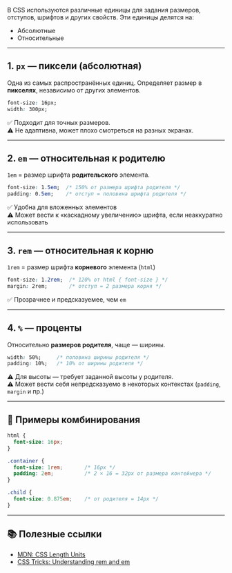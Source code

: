 В CSS используются различные единицы для задания размеров, отступов, шрифтов и других свойств. Эти единицы делятся на:

- Абсолютные
- Относительные

---

## 1. `px` — пиксели (абсолютная)

Одна из самых распространённых единиц. Определяет размер в **пикселях**, независимо от других элементов.

```css
font-size: 16px;
width: 300px;
```

✅ Подходит для точных размеров.  
⚠ Не адаптивна, может плохо смотреться на разных экранах.

---

## 2. `em` — относительная к родителю

`1em` = размер шрифта **родительского** элемента.

```css
font-size: 1.5em;  /* 150% от размера шрифта родителя */
padding: 0.5em;    /* отступ = половина шрифта родителя */
```

✅ Удобна для вложенных элементов  
⚠ Может вести к «каскадному увеличению» шрифта, если неаккуратно использовать

---

## 3. `rem` — относительная к корню

`1rem` = размер шрифта **корневого** элемента (`html`)

```css
font-size: 1.2rem;  /* 120% от html { font-size } */
margin: 2rem;       /* отступ = 2 размера корня */
```

✅ Прозрачнее и предсказуемее, чем `em`

---

## 4. `%` — проценты

Относительно **размеров родителя**, чаще — ширины.

```css
width: 50%;     /* половина ширины родителя */
padding: 10%;   /* 10% от ширины родителя */
```

⚠ Для высоты — требует заданной высоты у родителя.  
⚠ Может вести себя непредсказуемо в некоторых контекстах (`padding`, `margin` и пр.)

---

## 📌 Примеры комбинирования

```css
html {
  font-size: 16px;
}

.container {
  font-size: 1rem;       /* 16px */
  padding: 2em;          /* 2 × 16 = 32px от размера контейнера */
}

.child {
  font-size: 0.875em;    /* от родителя = 14px */
}
```

---

## 📚 Полезные ссылки

- [MDN: CSS Length Units](https://developer.mozilla.org/en-US/docs/Learn/CSS/Building_blocks/Values_and_units)
- [CSS Tricks: Understanding rem and em](https://css-tricks.com/rems-ems/)
